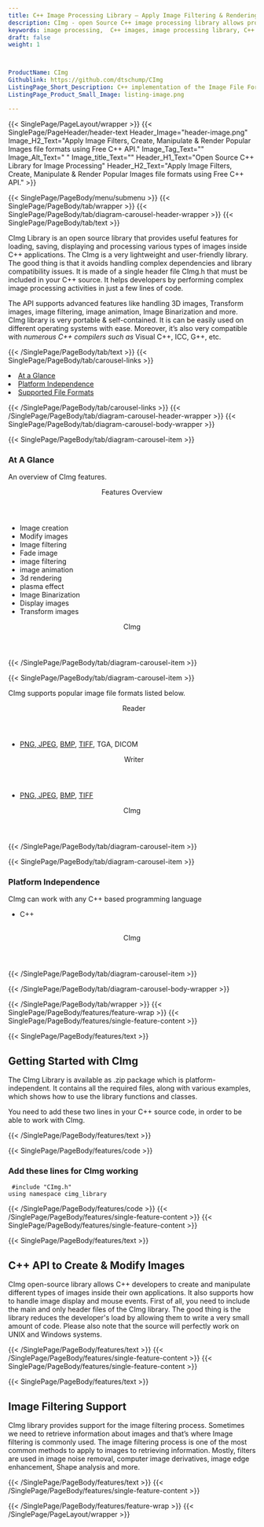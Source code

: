 ```yaml
---
title: C++ Image Processing Library – Apply Image Filtering & Rendering
description: CImg - open Source C++ image processing library allows programmers to apply image filtering, render, create, edit & manipulate formats like PNG, JPEG, BMP & TIFF.
keywords: image processing,  C++ images, image processing library, C++ PNG API, C++ JPG, C++ image API,  C++ Image creation, Modify images, Image filtering API, C++  fade image , image filtering  API, image animation, 3d image  rendering, plasma effect, C++ Image Binarization
draft: false
weight: 1



ProductName: CImg
Githublink: https://github.com/dtschump/CImg
ListingPage_Short_Description: C++ implementation of the Image File Formats. It supports working with popular image file formats like PNG, JPEG, BMP, TIFF & more.
ListingPage_Product_Small_Image: listing-image.png 

---
```


{{< SinglePage/PageLayout/wrapper >}}
{{< SinglePage/PageHeader/header-text
Header_Image="header-image.png"
Image_H2_Text="Apply Image Filters, Create, Manipulate & Render Popular Images file formats using Free C++ API."
Image_Tag_Text=""
Image_Alt_Text=" "
Image_title_Text=""
Header_H1_Text="Open Source C++ Library for Image Processing"
Header_H2_Text="Apply Image Filters, Create, Manipulate & Render Popular Images file formats using Free C++ API." >}}

{{< SinglePage/PageBody/menu/submenu >}}
{{< SinglePage/PageBody/tab/wrapper >}}
{{< SinglePage/PageBody/tab/diagram-carousel-header-wrapper >}}
{{< SinglePage/PageBody/tab/text >}}



<p>CImg Library is an open source library that provides useful features for loading, saving, displaying and processing various types of images inside C++ applications. The CImg is a very lightweight and user-friendly library. The good thing is that it avoids handling complex dependencies and library compatibility issues. It is made of a single header file CImg.h that must be included in your C++ source. It helps developers by performing complex image processing activities in just a few lines of code.</p>
<p>The API supports advanced features like handling 3D images, Transform images, image filtering, image animation, Image Binarization and more. CImg library is very portable & self-contained. It is can be easily used on different operating systems with ease. Moreover, it’s also very compatible with <em>numerous C++ compilers such as </em>Visual C++, ICC, G++, etc.</p>

{{< /SinglePage/PageBody/tab/text >}}
{{< SinglePage/PageBody/tab/carousel-links >}}

<li data-target="#diagramcarousel" data-slide-to="0"><a href="#">At a Glance</a></li>
<li data-target="#diagramcarousel" data-slide-to="2"><a href="#">Platform Independence</a></li>
<li data-target="#diagramcarousel" data-slide-to="1"><a class="activetab" href="#">Supported File Formats</a></li>


{{< /SinglePage/PageBody/tab/carousel-links >}}
{{< /SinglePage/PageBody/tab/diagram-carousel-header-wrapper >}}
{{< SinglePage/PageBody/tab/diagram-carousel-body-wrapper >}}

{{< SinglePage/PageBody/tab/diagram-carousel-item >}}
<h3>At A Glance</h3>
<p>An overview of CImg features.</p>
<div class="diagram1 d1-poi">
<div class="d1-row">
<div class="d1-col d1-left"><header>Features Overview</header>
<ul>
<li>Image creation</li>
<li>Modify images</li>
<li>Image filtering</li>
<li>Fade image</li>
<li>image filtering</li>
<li>image animation</li>
<li>3d rendering</li>
<li>plasma effect</li>
<li>Image Binarization</li>
<li>Display images</li>
<li>Transform images</li>
</ul>
</div>
<!--/left--></div>
<div class="d1-logo" style="border: none;"><!--<img src='listing-image.png' alt="Compression APIs for .NET" />--><header>CImg</header><footer><small></small></footer></div>
<!--/logo--></div>
<!--/diagram1-->
{{< /SinglePage/PageBody/tab/diagram-carousel-item >}}

{{< SinglePage/PageBody/tab/diagram-carousel-item >}}
<p>CImg supports popular image file formats listed below.</p>
<div class="diagram1 d2  d1-poi">
<div class="d1-row">
<div class="d1-col d1-left"><header><i class="fa fa-arrows-v "> </i> Reader</header>
<ul>
<li><a href="https://docs.fileformat.com/image/png/">PNG</a>,<a href="https://docs.fileformat.com/image/jpeg/"> JPEG</a>, <a href="https://docs.fileformat.com/image/bmp/">BMP</a>, <a href="https://docs.fileformat.com/image/tiff/">TIFF</a>, TGA, DICOM</li>
</ul>
</div>
<!--/left-->
<div class="d1-col d1-right"><header><i class="fa  fa-long-arrow-down"> </i> Writer</header>
<ul>
<li><a href="https://docs.fileformat.com/image/png/">PNG</a>,<a href="https://docs.fileformat.com/image/jpeg/"> JPEG</a>, <a href="https://docs.fileformat.com/image/bmp/">BMP</a>, <a href="https://docs.fileformat.com/image/tiff/">TIFF</a></li>
</ul>
</div>
<!--/right--></div>
<!--/row-->
<div class="d1-logo" style="border: none;"><!--<img src='listing-image.png' alt="Compression APIs for .NET" />--><header>CImg</header><footer><small></small></footer></div>
<!--/logo--></div>
<!--/diagram2-->
{{< /SinglePage/PageBody/tab/diagram-carousel-item >}}

{{< SinglePage/PageBody/tab/diagram-carousel-item >}}
<h3>Platform Independence</h3>
<p>CImg can work with any C++ based programming language</p>
<div class="diagram1 d1-poi">
<div class="d1-row">
<div class="d1-col d1-left">
<ul>
<li>C++</li>
</ul>
</div>
<!--/left-->
<div class="d1-col d1-right"> </div>
<!--/right--></div>
<!--/row-->
<div class="d1-logo" style="border: none;"><!--<img src='listing-image.png' alt="Compression APIs for .NET" />--><header>CImg</header><footer><small></small></footer></div>
<!--/logo--></div>
<!--/diagram2 -->
{{< /SinglePage/PageBody/tab/diagram-carousel-item >}}

{{< /SinglePage/PageBody/tab/diagram-carousel-body-wrapper >}}

{{< /SinglePage/PageBody/tab/wrapper >}}
{{< SinglePage/PageBody/features/feature-wrap >}}
{{< SinglePage/PageBody/features/single-feature-content >}}

{{< SinglePage/PageBody/features/text >}}
<h2 class="h2title">Getting Started with CImg</h2>
<p>The CImg Library is available as .zip package which is platform-independent. It contains all the required files, along with various examples, which shows how to use the library functions and classes.</p>
<p>You need to add these two lines in your C++ source code, in order to be able to work with CImg.</p>
{{< /SinglePage/PageBody/features/text >}}

{{< SinglePage/PageBody/features/code >}}
<h3><strong>Add these lines for CImg working</strong></h3>
<pre><code class="html"> #include "CImg.h" 
using namespace cimg_library </code></pre>

{{< /SinglePage/PageBody/features/code >}}
{{< /SinglePage/PageBody/features/single-feature-content >}}
{{< SinglePage/PageBody/features/single-feature-content >}}

{{< SinglePage/PageBody/features/text >}}
<h2 class="h2title">C++ API to Create & Modify Images</h2>
<p>CImg open-source library allows C++ developers to create and manipulate different types of images inside their own applications. It also supports how to handle image display and mouse events. First of all, you need to include the main and only header files of the CImg library. The good thing is the library reduces the developer's load by allowing them to write a very small amount of code. Please also note that the source will perfectly work on UNIX and Windows systems.</p>

{{< /SinglePage/PageBody/features/text >}}
{{< /SinglePage/PageBody/features/single-feature-content >}}
{{< SinglePage/PageBody/features/single-feature-content >}}

{{< SinglePage/PageBody/features/text >}}
<h2 class="h2title">Image Filtering Support</h2>
<p>CImg library provides support for the image filtering process. Sometimes we need to retrieve information about images and that’s where Image filtering is commonly used. The image filtering process is one of the most common methods to apply to images to retrieving information. Mostly, filters are used in image noise removal, computer image derivatives, image edge enhancement, Shape analysis and more.</p>

{{< /SinglePage/PageBody/features/text >}}
{{< /SinglePage/PageBody/features/single-feature-content >}}

{{< /SinglePage/PageBody/features/feature-wrap >}}
{{< /SinglePage/PageLayout/wrapper >}}